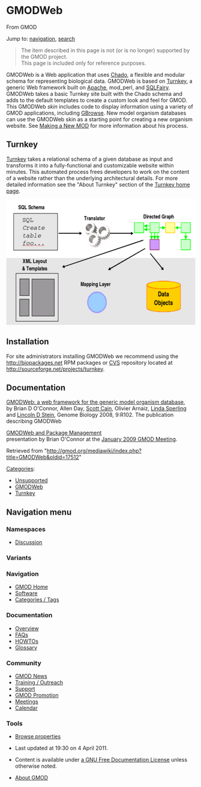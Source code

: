









<span id="top"></span>







# <span dir="auto">GMODWeb</span>





From GMOD









Jump to: [navigation](#mw-navigation), [search](#p-search)





> The item described in this page is not (or is no longer) supported by
> the GMOD project.  
> This page is included only for reference purposes.

GMODWeb is a Web application that uses
<a href="Chado" class="mw-redirect" title="Chado">Chado</a>, a flexible
and modular schema for representing biological data. GMODWeb is based on
[Turnkey](Turnkey "Turnkey"), a generic Web framework built on
<a href="http://apache.org" class="external text"
rel="nofollow">Apache</a>, mod_perl, and
<a href="http://sqlfairy.sourceforge.net/" class="external text"
rel="nofollow">SQLFairy</a>. GMODWeb takes a basic Turnkey site built
with the Chado schema and adds to the default templates to create a
custom look and feel for GMOD. This GMODWeb *skin* includes code to
display information using a variety of GMOD applications, including
[GBrowse](GBrowse.1 "GBrowse"). New model organism databases can use the
GMODWeb skin as a starting point for creating a new organism website.
See <a
href="http://radius.genomics.ctrl.ucla.edu/turnkey/pmwiki.php?n=Main.NewMod"
class="external text" rel="nofollow">Making a New MOD</a> for more
information about his process.

## <span id="Turnkey" class="mw-headline">Turnkey</span>

[Turnkey](Turnkey "Turnkey") takes a relational schema of a given
database as input and transforms it into a fully-functional and
customizable website within minutes. This automated process frees
developers to work on the content of a website rather than the
underlying architectural details. For more detailed information see the
"About Turnkey" section of the
<a href="http://genome.ucla.edu/turnkey/" class="external text"
rel="nofollow">Turnkey home page</a>.

  
<a href="File:Turnkey.png" class="image"><img
src="https://raw.githubusercontent.com/GMOD/gmod.github.io/main/mediawiki/images/1/1b/Turnkey.png" width="552" height="335"
alt="Turnkey.png" /></a>

  

## <span id="Installation" class="mw-headline">Installation</span>

For site administrators installing GMODWeb we recommend using the
<a href="http://biopackages.net" class="external free"
rel="nofollow">http://biopackages.net</a> RPM packages or
[CVS](Glossary#CVS "Glossary") repository located at
<a href="http://sourceforge.net/projects/turnkey" class="external free"
rel="nofollow">http://sourceforge.net/projects/turnkey</a>.

## <span id="Documentation" class="mw-headline">Documentation</span>

<a href="http://genomebiology.com/2008/9/6/R102" class="external text"
rel="nofollow">GMODWeb: a web framework for the generic model organism
database</a>,  
by Brian D O'Connor, Allen Day, [Scott Cain](User%3AScott "User%3AScott"),
Olivier Arnaiz, [Linda Sperling](User%3ASperling "User%3ASperling") and
[Lincoln D Stein](User%3ALstein "User%3ALstein"), Genome Biology 2008,
9:R102. The publication describing GMODWeb

[GMODWeb and Package Management](File:Jan2009GMODWebAndPackages.pdf "File:Jan2009GMODWebAndPackages.pdf")  
presentation by Brian O'Connor at the [January 2009 GMOD
Meeting](January_2009_GMOD_Meeting#GMODWeb_and_Package_Management "January 2009 GMOD Meeting").





Retrieved from
"<http://gmod.org/mediawiki/index.php?title=GMODWeb&oldid=17512>"







[Categories](Special%3ACategories "Special%3ACategories"):

- [Unsupported](Category%3AUnsupported "Category%3AUnsupported")
- [GMODWeb](Category%3AGMODWeb "Category%3AGMODWeb")
- [Turnkey](Category%3ATurnkey "Category%3ATurnkey")















## Navigation menu









### Namespaces


- <span id="ca-talk"><a
  href="http://gmod.org/mediawiki/index.php?title=Talk:GMODWeb&amp;action=edit&amp;redlink=1"
  accesskey="t"
  title="Discussion about the content page [t]">Discussion</a></span>





### 

### Variants[](#)























<a href="Main_Page"
style="background-image: url(../images/GMOD-cogs.png);"
title="Visit the main page"></a>





### Navigation



- <span id="n-GMOD-Home">[GMOD Home](Main_Page)</span>
- <span id="n-Software">[Software](GMOD_Components)</span>
- <span id="n-Categories-.2F-Tags">[Categories /
  Tags](Categories)</span>







### Documentation



- <span id="n-Overview">[Overview](Overview)</span>
- <span id="n-FAQs">[FAQs](Category%3AFAQ)</span>
- <span id="n-HOWTOs">[HOWTOs](Category%3AHOWTO)</span>
- <span id="n-Glossary">[Glossary](Glossary)</span>







### Community



- <span id="n-GMOD-News">[GMOD News](GMOD_News)</span>
- <span id="n-Training-.2F-Outreach">[Training /
  Outreach](Training_and_Outreach)</span>
- <span id="n-Support">[Support](Support)</span>
- <span id="n-GMOD-Promotion">[GMOD Promotion](GMOD_Promotion)</span>
- <span id="n-Meetings">[Meetings](Meetings)</span>
- <span id="n-Calendar">[Calendar](Calendar)</span>







### Tools




- <span id="t-smwbrowselink"><a href="Special%3ABrowse/GMODWeb" rel="smw-browse">Browse properties</a></span>












- <span id="footer-info-lastmod">Last updated at 19:30 on 4 April
  2011.</span>
<!-- - <span id="footer-info-viewcount">59,265 page views.</span> -->
- <span id="footer-info-copyright">Content is available under
  <a href="http://www.gnu.org/licenses/fdl-1.3.html" class="external"
  rel="nofollow">a GNU Free Documentation License</a> unless otherwise
  noted.</span>

<!-- -->

- <span id="footer-places-about">[About
  GMOD](GMOD%3AAbout "GMOD%3AAbout")</span>

<!-- -->







